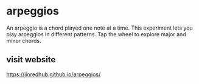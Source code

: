 # arpeggios

An arpeggio is a chord played one note at a time. This experiment lets you play arpeggios in different patterns. Tap the wheel to explore major and minor chords.

## visit website

https://jinredhub.github.io/arpeggios/